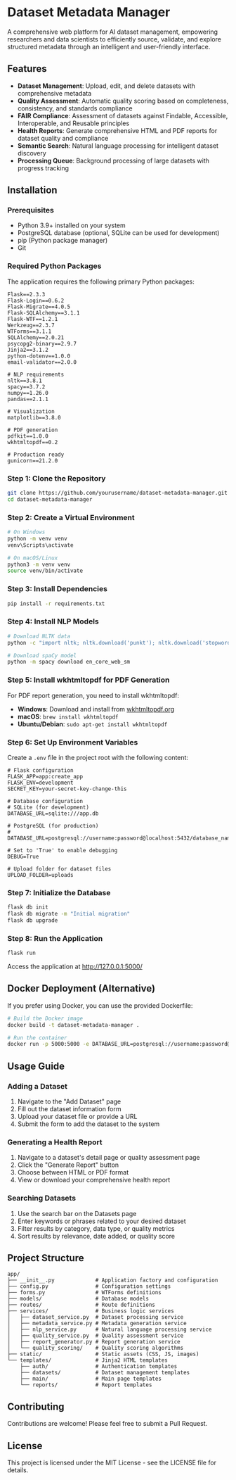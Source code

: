 # Dataset Metadata Manager

A comprehensive web platform for AI dataset management, empowering researchers and data scientists to efficiently source, validate, and explore structured metadata through an intelligent and user-friendly interface.

## Features

- **Dataset Management**: Upload, edit, and delete datasets with comprehensive metadata
- **Quality Assessment**: Automatic quality scoring based on completeness, consistency, and standards compliance
- **FAIR Compliance**: Assessment of datasets against Findable, Accessible, Interoperable, and Reusable principles
- **Health Reports**: Generate comprehensive HTML and PDF reports for dataset quality and compliance
- **Semantic Search**: Natural language processing for intelligent dataset discovery
- **Processing Queue**: Background processing of large datasets with progress tracking

## Installation

### Prerequisites

- Python 3.9+ installed on your system
- PostgreSQL database (optional, SQLite can be used for development)
- pip (Python package manager)
- Git

### Required Python Packages

The application requires the following primary Python packages:

```
Flask==2.3.3
Flask-Login==0.6.2
Flask-Migrate==4.0.5
Flask-SQLAlchemy==3.1.1
Flask-WTF==1.2.1
Werkzeug==2.3.7
WTForms==3.1.1
SQLAlchemy==2.0.21
psycopg2-binary==2.9.7
Jinja2==3.1.2
python-dotenv==1.0.0
email-validator==2.0.0

# NLP requirements
nltk==3.8.1
spacy==3.7.2
numpy==1.26.0
pandas==2.1.1

# Visualization
matplotlib==3.8.0

# PDF generation
pdfkit==1.0.0
wkhtmltopdf==0.2

# Production ready
gunicorn==21.2.0
```

### Step 1: Clone the Repository

```bash
git clone https://github.com/yourusername/dataset-metadata-manager.git
cd dataset-metadata-manager
```

### Step 2: Create a Virtual Environment

```bash
# On Windows
python -m venv venv
venv\Scripts\activate

# On macOS/Linux
python3 -m venv venv
source venv/bin/activate
```

### Step 3: Install Dependencies

```bash
pip install -r requirements.txt
```

### Step 4: Install NLP Models

```bash
# Download NLTK data
python -c "import nltk; nltk.download('punkt'); nltk.download('stopwords'); nltk.download('wordnet')"

# Download spaCy model
python -m spacy download en_core_web_sm
```

### Step 5: Install wkhtmltopdf for PDF Generation

For PDF report generation, you need to install wkhtmltopdf:

- **Windows**: Download and install from [wkhtmltopdf.org](https://wkhtmltopdf.org/downloads.html)
- **macOS**: `brew install wkhtmltopdf`
- **Ubuntu/Debian**: `sudo apt-get install wkhtmltopdf`

### Step 6: Set Up Environment Variables

Create a `.env` file in the project root with the following content:

```
# Flask configuration
FLASK_APP=app:create_app
FLASK_ENV=development
SECRET_KEY=your-secret-key-change-this

# Database configuration
# SQLite (for development)
DATABASE_URL=sqlite:///app.db

# PostgreSQL (for production)
# DATABASE_URL=postgresql://username:password@localhost:5432/database_name

# Set to 'True' to enable debugging
DEBUG=True

# Upload folder for dataset files
UPLOAD_FOLDER=uploads
```

### Step 7: Initialize the Database

```bash
flask db init
flask db migrate -m "Initial migration"
flask db upgrade
```

### Step 8: Run the Application

```bash
flask run
```

Access the application at http://127.0.0.1:5000/

## Docker Deployment (Alternative)

If you prefer using Docker, you can use the provided Dockerfile:

```bash
# Build the Docker image
docker build -t dataset-metadata-manager .

# Run the container
docker run -p 5000:5000 -e DATABASE_URL=postgresql://username:password@host:5432/dbname dataset-metadata-manager
```

## Usage Guide

### Adding a Dataset

1. Navigate to the "Add Dataset" page
2. Fill out the dataset information form
3. Upload your dataset file or provide a URL
4. Submit the form to add the dataset to the system

### Generating a Health Report

1. Navigate to a dataset's detail page or quality assessment page
2. Click the "Generate Report" button
3. Choose between HTML or PDF format
4. View or download your comprehensive health report

### Searching Datasets

1. Use the search bar on the Datasets page
2. Enter keywords or phrases related to your desired dataset
3. Filter results by category, data type, or quality metrics
4. Sort results by relevance, date added, or quality score

## Project Structure

```
app/
├── __init__.py             # Application factory and configuration
├── config.py               # Configuration settings
├── forms.py                # WTForms definitions
├── models/                 # Database models
├── routes/                 # Route definitions
├── services/               # Business logic services
│   ├── dataset_service.py  # Dataset processing service
│   ├── metadata_service.py # Metadata generation service
│   ├── nlp_service.py      # Natural language processing service
│   ├── quality_service.py  # Quality assessment service
│   ├── report_generator.py # Report generation service
│   └── quality_scoring/    # Quality scoring algorithms
├── static/                 # Static assets (CSS, JS, images)
└── templates/              # Jinja2 HTML templates
    ├── auth/               # Authentication templates
    ├── datasets/           # Dataset management templates
    ├── main/               # Main page templates
    └── reports/            # Report templates
```

## Contributing

Contributions are welcome! Please feel free to submit a Pull Request.

## License

This project is licensed under the MIT License - see the LICENSE file for details.